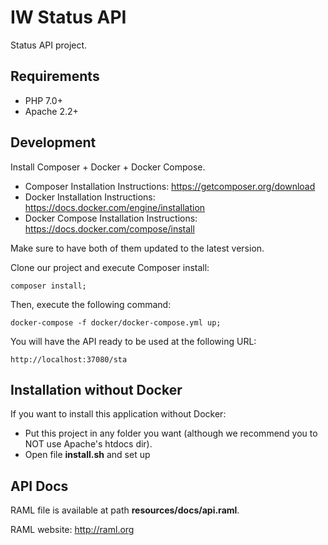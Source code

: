 # IW Status API

Status API project.

## Requirements

* PHP 7.0+
* Apache 2.2+

## Development

Install Composer + Docker + Docker Compose.

* Composer Installation Instructions: https://getcomposer.org/download
* Docker Installation Instructions: https://docs.docker.com/engine/installation
* Docker Compose Installation Instructions: https://docs.docker.com/compose/install

Make sure to have both of them updated to the latest version.

Clone our project and execute Composer install:

```
composer install;
```

Then, execute the following command:

```
docker-compose -f docker/docker-compose.yml up;
```

You will have the API ready to be used at the following URL:

    http://localhost:37080/sta

## Installation without Docker

If you want to install this application without Docker:

* Put this project in any folder you want (although we recommend you to NOT use Apache's htdocs dir).
* Open file **install.sh** and set up

## API Docs

RAML file is available at path **resources/docs/api.raml**.

RAML website: http://raml.org